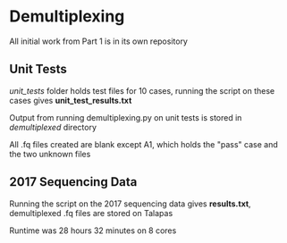 # Demultiplexing

All initial work from Part 1 is in its own repository

## Unit Tests

*unit_tests* folder holds test files for 10 cases, running the script on these cases gives **unit_test_results.txt**

Output from running demultiplexing.py on unit tests is stored in *demultiplexed* directory

All .fq files created are blank except A1, which holds the "pass" case and the two unknown files

## 2017 Sequencing Data

Running the script on the 2017 sequencing data gives **results.txt**, demultiplexed .fq files are stored on Talapas

Runtime was 28 hours 32 minutes on 8 cores
